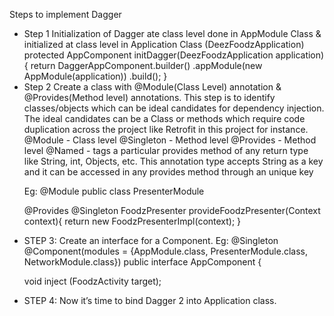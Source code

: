 Steps to implement Dagger

<ul><li>
Step 1
Initialization of Dagger ate class level done in AppModule Class & initialized at class level in Application Class (DeezFoodzApplication)
protected AppComponent initDagger(DeezFoodzApplication application){
    return DaggerAppComponent.builder()
            .appModule(new AppModule(application))
            .build();
  }
</li>
<li>
Step 2
Create a class with @Module(Class Level) annotation & @Provides(Method level) annotations.
This step is to identify classes/objects which can be ideal candidates for dependency injection. The ideal candidates can be a Class or methods which require code duplication across the project like Retrofit in this project for instance.
@Module - Class level
@Singleton - Method level
@Provides - Method level
@Named - tags a particular provides method of any return type like String, int, Objects, etc. This annotation type accepts String as a key and it can be accessed in any provides method through an unique key

Eg:
@Module
public class PresenterModule 

@Provides
    @Singleton
    FoodzPresenter provideFoodzPresenter(Context context){
        return new FoodzPresenterImpl(context);
    }
</li>

<li>STEP 3: Create an interface for a Component. 
Eg:
@Singleton
@Component(modules = {AppModule.class, PresenterModule.class, NetworkModule.class})
public interface AppComponent {

 void inject (FoodzActivity target);</li>

<li>STEP 4: Now it’s time to bind Dagger 2 into Application class.</li>
</ul>
